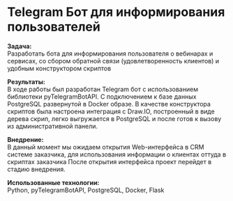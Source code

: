 # Telegram Бот для информирования пользователей
**Задача:**<br>
Разработать бота для информирования пользователя о вебинарах и сервисах, со сбором обратной связи (удовлетворенность клиентов)  и удобным конструктором скриптов

**Результаты:**<br>
В ходе работы был разработан Telegram бот с использованием библиотеки pyTelegramBotAPI. С подключением к базе данных PostgreSQL развернутой в Docker образе. В качестве конструктора скриптов была настроена интеграция с Draw.IO, построенный в  виде дерева скрип, легко выгружается в PostgreSQL и после готов к вызову из административной панели.

**Внедрение:**<br>
В данный момент мы ожидаем открытия Web-интерфейса в CRM системе заказчика, для использования информации о клиентах оттуда в скриптах заказчика После открытия интерфейса проект перейдет в стадию внедрения.

**Использованные технологии:**<br>
Python, pyTelegramBotAPI, PostgreSQL, Docker, Flask
